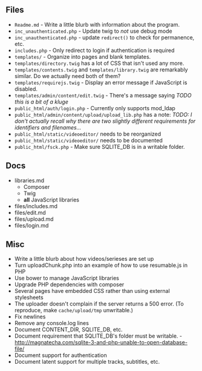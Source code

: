 ## Files
* `Readme.md` - Write a little blurb with information about the program.
* `inc_unauthenticated.php` - Update twig to *not* use debug mode
* `inc_unauthenticated.php` - update `redirect()` to check for permanence, etc.
* `includes.php` - Only redirect to login if authentication is required
* `templates/` - Organize into pages and blank templates.
* `templates/directory.twig` has a lot of CSS that isn't used any more.
* `templates/contents.twig` and `templates/library.twig` are remarkably similar. Do we actually need both of them?
* `templates/requirejs.twig` - Display an error message if JavaScript is disabled.
* `templates/admin/content/edit.twig` - There's a message saying *TODO this is a bit of a kluge*
* `public_html/auth/login.php` - Currently only supports mod_ldap
* `public_html/admin/content/upload/upload_lib.php` has a note: *TODO: I don't actually recall why there are two slightly different requirements for identifiers and filenames...*
* `public_html/static/videoeditor/` needs to be reorganized
* `public_html/static/videoeditor/` needs to be documented
* `public_html/fsck.php` - Make sure SQLITE_DB is in a writable folder.

## Docs
* libraries.md
	* Composer
	* Twig
	* **all** JavaScript libraries
* files/includes.md
* files/edit.md
* files/upload.md
* files/login.md

## Misc
* Write a little blurb about how videos/serieses are set up
* Turn uploadChunk.php into an example of how to use resumable.js in PHP
* Use bower to manage JavaScript libraries
* Upgrade PHP dependencies with composer
* Several pages have embedded CSS rather than using external stylesheets
* The uploader doesn't complain if the server returns a 500 error. (To reproduce, make `cache/upload/tmp` unwritable.)
* Fix newlines
* Remove any console.log lines
* Document CONTENT_DIR, SQLITE_DB, etc.
* Document requirement that SQLITE_DB's folder must be writable. - http://magnatecha.com/sqlite-3-and-php-unable-to-open-database-file/
* Document support for authentication
* Document latent support for multiple tracks, subtitles, etc.
